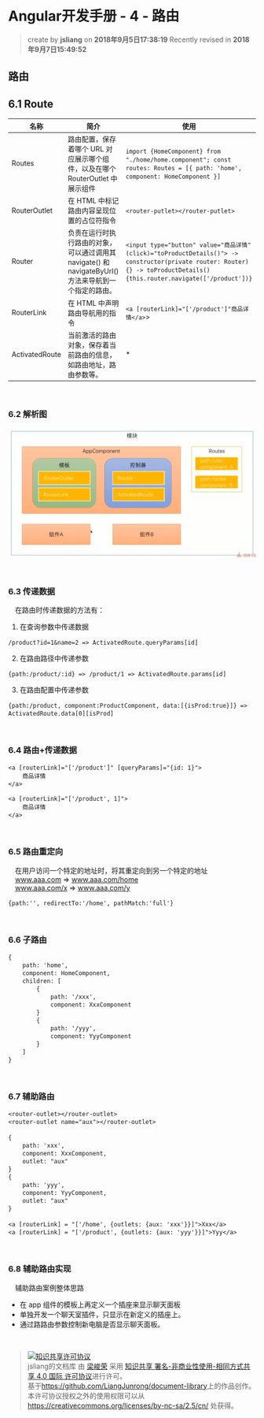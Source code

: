 Angular开发手册 - 4 - 路由
===

> create by **jsliang** on **2018年9月5日17:38:19** 
> Recently revised in **2018年9月7日15:49:52**

## 路由

## 6.1 Route
| 名称           | 简介                                                                                                  | 使用                                                                                                                       |
| -------------- | ----------------------------------------------------------------------------------------------------- | -------------------------------------------------------------------------------------------------------------------------- |
| Routes         | 路由配置，保存着哪个 URL 对应展示哪个组件，以及在哪个 RouterOutlet 中展示组件                         | `import {HomeComponent} from "./home/home.component"; const routes: Routes = [{ path: 'home', component: HomeComponent }]` |
| RouterOutlet   | 在 HTML 中标记路由内容呈现位置的占位符指令                                                            | `<router-putlet></router-putlet>`                                                                                                                          |
| Router         | 负责在运行时执行路由的对象，可以通过调用其 navigate() 和 navigateByUrl() 方法来导航到一个指定的路由。 | `<input type="button" value="商品详情" (click)="toProductDetails()"> -> constructor(private router: Router) {} -> toProductDetails() {this.router.navigate(['/product'])}`                                                                                                                          |
| RouterLink     | 在 HTML 中声明路由导航用的指令                                                                        | `<a [routerLink]="['/product']"商品详情</a>`>                                                                              |
| ActivatedRoute | 当前激活的路由对象，保存着当前路由的信息，如路由地址，路由参数等。                                    | *                                                                                                                          |

<br>

### 6.2 解析图
![图](../../public-repertory/img/js-angular-stock-management-platform-chapter4-1.png)

<br>

### 6.3 传递数据
&emsp;在路由时传递数据的方法有：
1. 在查询参数中传递数据
```
/product?id=1&name=2 => ActivatedRoute.queryParams[id]
```
2. 在路由路径中传递参数
```
{path:/product/:id} => /product/1 => ActivatedRoute.params[id]
```
3. 在路由配置中传递参数
```
{path:/product, component:ProductComponent, data:[{isProd:true}]} => ActivatedRoute.data[0][isProd]
```

<br>

### 6.4 路由+传递数据
```
<a [routerLink]="['/product']" [queryParams]="{id: 1}">
    商品详情
</a>
```

```
<a [routerLink]="['/product', 1]">
    商品详情
</a>
```
<br>

### 6.5 路由重定向
&emsp;在用户访问一个特定的地址时，将其重定向到另一个特定的地址   
&emsp;www.aaa.com => www.aaa.com/home   
&emsp;www.aaa.com/x => www.aaa.com/y
```
{path:'', redirectTo:'/home', pathMatch:'full'}
```

<br>

### 6.6 子路由
```
{
    path: 'home',
    component: HomeComponent,
    children: [
        {
            path: '/xxx',
            component: XxxComponent
        }
        {
            path: '/yyy',
            component: YyyComponent
        }
    ]
}
```

<br>

### 6.7 辅助路由
```
<router-outlet></router-outlet>
<router-outlet name="aux"></router-outlet>

{
    path: 'xxx',
    component: XxxComponent,
    outlet: "aux"
}
{
    path: 'yyy',
    component: YyyComponent,
    outlet: "aux"
}

<a [routerLink] = "['/home', {outlets: {aux: 'xxx'}}]">Xxx</a>
<a [routerLink] = "['/product', {outlets: {aux: 'yyy'}}]">Yyy</a>
```

<br>

### 6.8 辅助路由实现
&emsp;辅助路由案例整体思路
* 在 app 组件的模板上再定义一个插座来显示聊天面板
* 单独开发一个聊天室插件，只显示在新定义的插座上。
* 通过路路由参数控制新电脑是否显示聊天面板。

<br>

> <a rel="license" href="http://creativecommons.org/licenses/by-nc-sa/4.0/"><img alt="知识共享许可协议" style="border-width:0" src="https://i.creativecommons.org/l/by-nc-sa/4.0/88x31.png" /></a><br /><span xmlns:dct="http://purl.org/dc/terms/" property="dct:title">jsliang的文档库</span> 由 <a xmlns:cc="http://creativecommons.org/ns#" href="https://github.com/LiangJunrong/document-library" property="cc:attributionName" rel="cc:attributionURL">梁峻荣</a> 采用 <a rel="license" href="http://creativecommons.org/licenses/by-nc-sa/4.0/">知识共享 署名-非商业性使用-相同方式共享 4.0 国际 许可协议</a>进行许可。<br />基于<a xmlns:dct="http://purl.org/dc/terms/" href="https://github.com/LiangJunrong/document-library" rel="dct:source">https://github.com/LiangJunrong/document-library</a>上的作品创作。<br />本许可协议授权之外的使用权限可以从 <a xmlns:cc="http://creativecommons.org/ns#" href="https://creativecommons.org/licenses/by-nc-sa/2.5/cn/" rel="cc:morePermissions">https://creativecommons.org/licenses/by-nc-sa/2.5/cn/</a> 处获得。